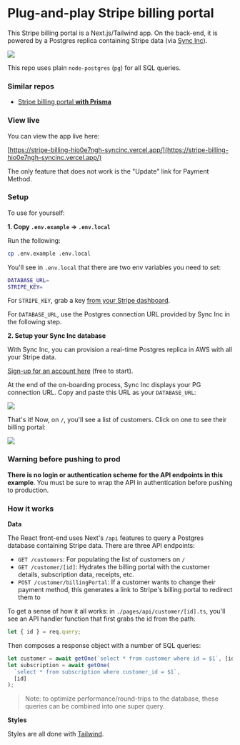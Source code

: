 # Plug-and-play Stripe billing portal

This Stripe billing portal is a Next.js/Tailwind app. On the back-end, it is powered by a Postgres replica containing Stripe data (via [Sync Inc](https://syncinc.so/)).

![](./docs/hero-image.png)

This repo uses plain `node-postgres` (`pg`) for all SQL queries.

### Similar repos

- [Stripe billing portal **with Prisma**](https://github.com/syncinc-so/stripe-billing)

### View live

You can view the app live here:

[https://stripe-billing-hio0e7ngh-syncinc.vercel.app/](https://stripe-billing-hio0e7ngh-syncinc.vercel.app/)

The only feature that does not work is the "Update" link for Payment Method.

### Setup

To use for yourself:

**1. Copy `.env.example` → `.env.local`**

Run the following:

```bash
cp .env.example .env.local
```

You'll see in `.env.local` that there are two env variables you need to set:

```bash
DATABASE_URL=
STRIPE_KEY=
```

For `STRIPE_KEY`, grab a key [from your Stripe dashboard](https://dashboard.stripe.com/apikeys).

For `DATABASE_URL`, use the Postgres connection URL provided by Sync Inc in the following step.

**2. Setup your Sync Inc database**

With Sync Inc, you can provision a real-time Postgres replica in AWS with all your Stripe data.

[Sign-up for an account here](https://app.syncinc.so/signup) (free to start).

At the end of the on-boarding process, Sync Inc displays your PG connection URL. Copy and paste this URL as your `DATABASE_URL`:

![](./docs/connect-url.png)

That's it! Now, on `/`, you'll see a list of customers. Click on one to see their billing portal:

![](./docs/customer-list.png)

### Warning before pushing to prod

**There is no login or authentication scheme for the API endpoints in this example**. You must be sure to wrap the API in authentication before pushing to production.

### How it works

**Data**

The React front-end uses Next's `/api` features to query a Postgres database containing Stripe data. There are three API endpoints:

- `GET /customers`: For populating the list of customers on `/`
- `GET /customer/[id]`: Hydrates the billing portal with the customer details, subscription data, receipts, etc.
- `POST /customer/billingPortal`: If a customer wants to change their payment method, this generates a link to Stripe's billing portal to redirect them to

To get a sense of how it all works: in `./pages/api/customer/[id].ts`, you'll see an API handler function that first grabs the id from the path:

```js
let { id } = req.query;
```

Then composes a response object with a number of SQL queries:

```js
let customer = await getOne(`select * from customer where id = $1`, [id]);
let subscription = await getOne(
  `select * from subscription where customer_id = $1`,
  [id]
);
```

> Note: to optimize performance/round-trips to the database, these queries can be combined into one super query.

**Styles**

Styles are all done with [Tailwind](https://tailwindcss.com/).

